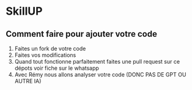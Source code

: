 # SkillUP 
## Comment faire pour ajouter votre code
1. Faites un fork de votre code
2. Faites vos modifications
3. Quand tout fonctionne parfaitement faites une pull request sur ce dépots voir fiche sur le whatsapp 
4. Avec Rémy nous allons analyser votre code (DONC PAS DE GPT OU AUTRE IA)

